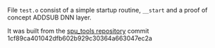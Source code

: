 File `test.o` consist of a simple startup routine, `__start` and a proof
of concept ADDSUB DNN layer.

It was built from the [spu_tools repository](https://github.am.sony.com/Syseng/spu_tools.git) 
commit 1cf89ca401042dfb602b929c30364a663047ec2a